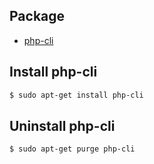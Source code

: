 

## Package

* [php-cli](https://packages.ubuntu.com/bionic/php-cli)


## Install php-cli

``` sh
$ sudo apt-get install php-cli
```


## Uninstall php-cli

``` sh
$ sudo apt-get purge php-cli
```
